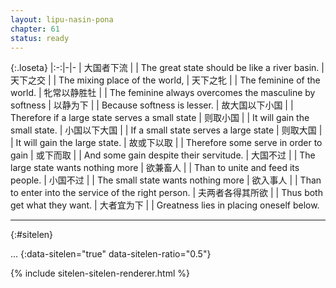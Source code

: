 ```yaml
---
layout: lipu-nasin-pona
chapter: 61
status: ready
---
```


{:.loseta}
|:-:|-|-
| 大国者下流             |  | The great state should be like a river basin.
| 天下之交               |  | The mixing place of the world,
| 天下之牝               |  | The feminine of the world.
| 牝常以静胜牡           |  | The feminine always overcomes the masculine by softness
| 以静为下               |  | Because softness is lesser.
| 故大国以下小国         |  | Therefore if a large state serves a small state
| 则取小国               |  | It will gain the small state.
| 小国以下大国           |  | If a small state serves a large state
| 则取大国               |  | It will gain the large state.
| 故或下以取             |  | Therefore some serve in order to gain
| 或下而取               |  | And some gain despite their servitude.
| 大国不过               |  | The large state wants nothing more
| 欲兼畜人               |  | Than to unite and feed its people.
| 小国不过               |  | The small state wants nothing more
| 欲入事人               |  | Than to enter into the service of the right person.
| 夫两者<wbr/>各得其所欲 |  | Thus both get what they want.
| 大者宜为下             |  | Greatness lies in placing oneself below.

-------
{:#sitelen}

...
{:data-sitelen="true" data-sitelen-ratio="0.5"}

{% include sitelen-sitelen-renderer.html %}
